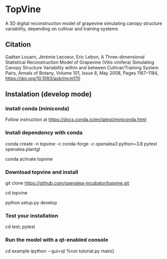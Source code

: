 # TopVine

A 3D digital reconstruction model of grapevine simulating canopy structure variability, depending on cultivar and training systems

## Citation

Gaëtan Louarn, Jérémie Lecoeur, Eric Lebon, A Three-dimensional Statistical Reconstruction Model of Grapevine (Vitis vinifera) Simulating Canopy Structure Variability within and between Cultivar/Training System Pairs, Annals of Botany, Volume 101, Issue 8, May 2008, Pages 1167–1184, https://doi.org/10.1093/aob/mcm170

## Instalation (develop mode)

### install conda (miniconda)

Follow instruction at https://docs.conda.io/en/latest/miniconda.html


### Install dependency with conda
conda create -n topvine -c conda-forge -c openalea3 python=3.8 pytest openalea.plantgl


conda activate topvine


### Download topvine and install
git clone https://github.com/openalea-incubator/topvine.git

cd topvine

python setup.py develop

### Test your installation
cd test; pytest

### Run the model with a qt-enabled console
cd example
ipython --gui=qt
%run tutorial.py
main()


